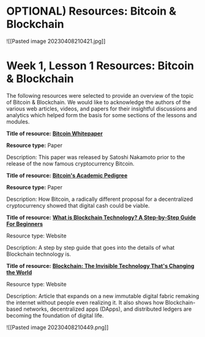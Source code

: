 # OPTIONAL) Resources: Bitcoin & Blockchain

![[Pasted image 20230408210421.jpg]]

# **Week 1, Lesson 1 Resources: Bitcoin & Blockchain**

The following resources were selected to provide an overview of the topic of Bitcoin & Blockchain. We would like to acknowledge the authors of the various web articles, videos, and papers for their insightful discussions and analytics which helped form the basis for some sections of the lessons and modules.

**Title of resource:** [**Bitcoin Whitepaper**](http://www.bitcoin.org/bitcoin.pdf)

**Resource type:** Paper

Description: This paper was released by Satoshi Nakamoto prior to the release of the now famous cryptocurrency Bitcoin.

**Title of resource:** [**Bitcoin's Academic Pedigree**](https://queue.acm.org/detail.cfm?id=3136559)

**Resource type:** Paper

Description: How Bitcoin, a radically different proposal for a decentralized cryptocurrency showed that digital cash could be viable.

**Title of resource:** [**What is Blockchain Technology? A Step-by-Step Guide For Beginners**](https://blockgeeks.com/guides/what-is-blockchain-technology/)

Resource type: Website

Description: A step by step guide that goes into the details of what Blockchain technology is.

**Title of resource:** [**Blockchain: The Invisible Technology That's Changing the World**](https://www.pcmag.com/article/351486/blockchain-the-invisible-technology-thats-changing-the-wor)

Resource type: Website

Description: Article that expands on a new immutable digital fabric remaking the internet without people even realizing it. It also shows how Blockchain-based networks, decentralized apps (DApps), and distributed ledgers are becoming the foundation of digital life.

![[Pasted image 20230408210449.png]]

